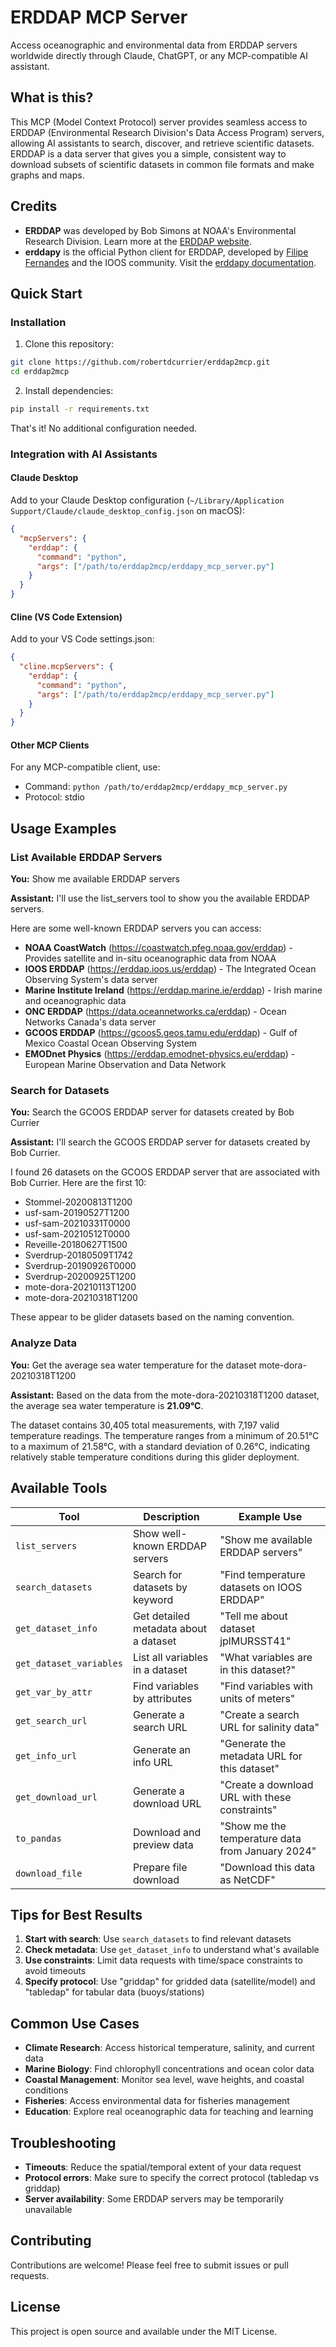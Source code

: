 # ERDDAP MCP Server

Access oceanographic and environmental data from ERDDAP servers worldwide directly through Claude, ChatGPT, or any MCP-compatible AI assistant.

## What is this?

This MCP (Model Context Protocol) server provides seamless access to ERDDAP (Environmental Research Division's Data Access Program) servers, allowing AI assistants to search, discover, and retrieve scientific datasets. ERDDAP is a data server that gives you a simple, consistent way to download subsets of scientific datasets in common file formats and make graphs and maps.

## Credits

- **ERDDAP** was developed by Bob Simons at NOAA's Environmental Research Division. Learn more at the [ERDDAP website](https://coastwatch.pfeg.noaa.gov/erddap/information.html).
- **erddapy** is the official Python client for ERDDAP, developed by [Filipe Fernandes](https://github.com/ocefpaf) and the IOOS community. Visit the [erddapy documentation](https://ioos.github.io/erddapy/).

## Quick Start

### Installation

1. Clone this repository:
```bash
git clone https://github.com/robertdcurrier/erddap2mcp.git
cd erddap2mcp
```

2. Install dependencies:
```bash
pip install -r requirements.txt
```

That's it! No additional configuration needed.

### Integration with AI Assistants

#### Claude Desktop

Add to your Claude Desktop configuration (`~/Library/Application Support/Claude/claude_desktop_config.json` on macOS):

```json
{
  "mcpServers": {
    "erddap": {
      "command": "python",
      "args": ["/path/to/erddap2mcp/erddapy_mcp_server.py"]
    }
  }
}
```

#### Cline (VS Code Extension)

Add to your VS Code settings.json:

```json
{
  "cline.mcpServers": {
    "erddap": {
      "command": "python",
      "args": ["/path/to/erddap2mcp/erddapy_mcp_server.py"]
    }
  }
}
```

#### Other MCP Clients

For any MCP-compatible client, use:
- Command: `python /path/to/erddap2mcp/erddapy_mcp_server.py`
- Protocol: stdio

## Usage Examples

### List Available ERDDAP Servers

**You:** Show me available ERDDAP servers

**Assistant:** I'll use the list_servers tool to show you the available ERDDAP servers.

Here are some well-known ERDDAP servers you can access:

- **NOAA CoastWatch** (https://coastwatch.pfeg.noaa.gov/erddap) - Provides satellite and in-situ oceanographic data from NOAA
- **IOOS ERDDAP** (https://erddap.ioos.us/erddap) - The Integrated Ocean Observing System's data server
- **Marine Institute Ireland** (https://erddap.marine.ie/erddap) - Irish marine and oceanographic data
- **ONC ERDDAP** (https://data.oceannetworks.ca/erddap) - Ocean Networks Canada's data server
- **GCOOS ERDDAP** (https://gcoos5.geos.tamu.edu/erddap) - Gulf of Mexico Coastal Ocean Observing System
- **EMODnet Physics** (https://erddap.emodnet-physics.eu/erddap) - European Marine Observation and Data Network

### Search for Datasets

**You:** Search the GCOOS ERDDAP server for datasets created by Bob Currier

**Assistant:** I'll search the GCOOS ERDDAP server for datasets created by Bob Currier.

I found 26 datasets on the GCOOS ERDDAP server that are associated with Bob Currier. Here are the first 10:

- Stommel-20200813T1200
- usf-sam-20190527T1200
- usf-sam-20210331T0000
- usf-sam-20210512T0000
- Reveille-20180627T1500
- Sverdrup-20180509T1742
- Sverdrup-20190926T0000
- Sverdrup-20200925T1200
- mote-dora-20210113T1200
- mote-dora-20210318T1200

These appear to be glider datasets based on the naming convention.

### Analyze Data

**You:** Get the average sea water temperature for the dataset mote-dora-20210318T1200

**Assistant:** Based on the data from the mote-dora-20210318T1200 dataset, the average sea water temperature is **21.09°C**.

The dataset contains 30,405 total measurements, with 7,197 valid temperature readings. The temperature ranges from a minimum of 20.51°C to a maximum of 21.58°C, with a standard deviation of 0.26°C, indicating relatively stable temperature conditions during this glider deployment.

## Available Tools

| Tool | Description | Example Use |
|------|-------------|-------------|
| `list_servers` | Show well-known ERDDAP servers | "Show me available ERDDAP servers" |
| `search_datasets` | Search for datasets by keyword | "Find temperature datasets on IOOS ERDDAP" |
| `get_dataset_info` | Get detailed metadata about a dataset | "Tell me about dataset jplMURSST41" |
| `get_dataset_variables` | List all variables in a dataset | "What variables are in this dataset?" |
| `get_var_by_attr` | Find variables by attributes | "Find variables with units of meters" |
| `get_search_url` | Generate a search URL | "Create a search URL for salinity data" |
| `get_info_url` | Generate an info URL | "Generate the metadata URL for this dataset" |
| `get_download_url` | Generate a download URL | "Create a download URL with these constraints" |
| `to_pandas` | Download and preview data | "Show me the temperature data from January 2024" |
| `download_file` | Prepare file download | "Download this data as NetCDF" |


## Tips for Best Results

1. **Start with search**: Use `search_datasets` to find relevant datasets
2. **Check metadata**: Use `get_dataset_info` to understand what's available
3. **Use constraints**: Limit data requests with time/space constraints to avoid timeouts
4. **Specify protocol**: Use "griddap" for gridded data (satellite/model) and "tabledap" for tabular data (buoys/stations)

## Common Use Cases

- **Climate Research**: Access historical temperature, salinity, and current data
- **Marine Biology**: Find chlorophyll concentrations and ocean color data
- **Coastal Management**: Monitor sea level, wave heights, and coastal conditions
- **Fisheries**: Access environmental data for fisheries management
- **Education**: Explore real oceanographic data for teaching and learning

## Troubleshooting

- **Timeouts**: Reduce the spatial/temporal extent of your data request
- **Protocol errors**: Make sure to specify the correct protocol (tabledap vs griddap)
- **Server availability**: Some ERDDAP servers may be temporarily unavailable

## Contributing

Contributions are welcome! Please feel free to submit issues or pull requests.

## License

This project is open source and available under the MIT License.